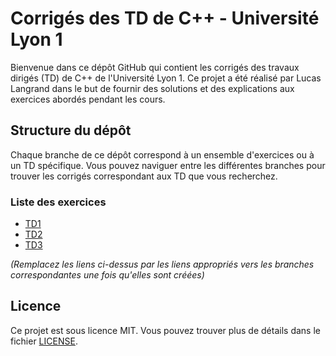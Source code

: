 # Corrigés des TD de C++ - Université Lyon 1

Bienvenue dans ce dépôt GitHub qui contient les corrigés des travaux dirigés (TD) de C++ de l'Université Lyon 1. Ce projet a été réalisé par Lucas Langrand dans le but de fournir des solutions et des explications aux exercices abordés pendant les cours.

## Structure du dépôt

Chaque branche de ce dépôt correspond à un ensemble d'exercices ou à un TD spécifique. Vous pouvez naviguer entre les différentes branches pour trouver les corrigés correspondant aux TD que vous recherchez.

### Liste des exercices

- [TD1](https://github.com/lgrndev/exercices-c-lyon1/tree/TD1E1-solution)
- [TD2](https://github.com/lgrndev/exercices-c-lyon1/tree/TD1E2-solution)
- [TD3](https://github.com/lgrndev/exercices-c-lyon1/tree/TD1E3-solution)

*(Remplacez les liens ci-dessus par les liens appropriés vers les branches correspondantes une fois qu'elles sont créées)*

## Licence

Ce projet est sous licence MIT. Vous pouvez trouver plus de détails dans le fichier [LICENSE](LICENSE).


